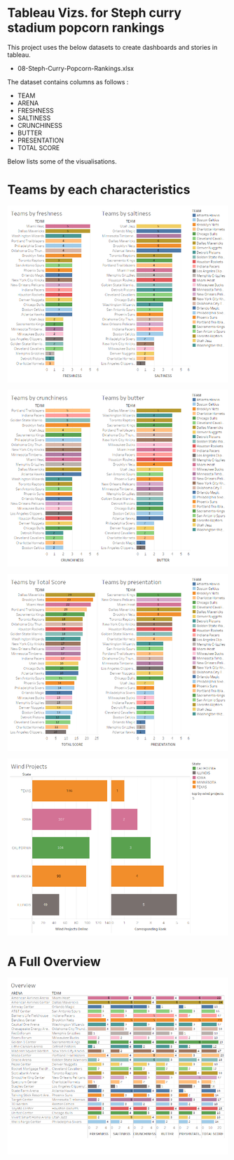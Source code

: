 #  Tableau Vizs. for Steph curry stadium popcorn rankings

This project uses the below datasets to create dashboards and stories in tableau.

* 08-Steph-Curry-Popcorn-Rankings.xlsx

The dataset contains columns as follows :
* TEAM
* ARENA
* FRESHNESS
* SALTINESS
* CRUNCHINESS 
* BUTTER
* PRESENTATION
* TOTAL SCORE

Below lists some of the visualisations.

# Teams by each characteristics
![alt text](https://github.com/abhijithremesh/Tableau-portfolio/blob/master/practice%20datasets%201/08-Steph-Curry-Stadium-Popcorn-Rankings/freshness-saltness.png)

![alt text](https://github.com/abhijithremesh/Tableau-portfolio/blob/master/practice%20datasets%201/08-Steph-Curry-Stadium-Popcorn-Rankings/crunchiness-butter.png)

![alt text](https://github.com/abhijithremesh/Tableau-portfolio/blob/master/practice%20datasets%201/08-Steph-Curry-Stadium-Popcorn-Rankings/totalscore-presentation.png)

![alt text](https://github.com/abhijithremesh/Tableau-portfolio/blob/master/practice%20datasets%201/06-US-State-Wind-Energy-Facts-2018/Wind%20Projects%20db.png)

# A Full Overview
![alt text](https://github.com/abhijithremesh/Tableau-portfolio/blob/master/practice%20datasets%201/08-Steph-Curry-Stadium-Popcorn-Rankings/Overview%20db.png)


